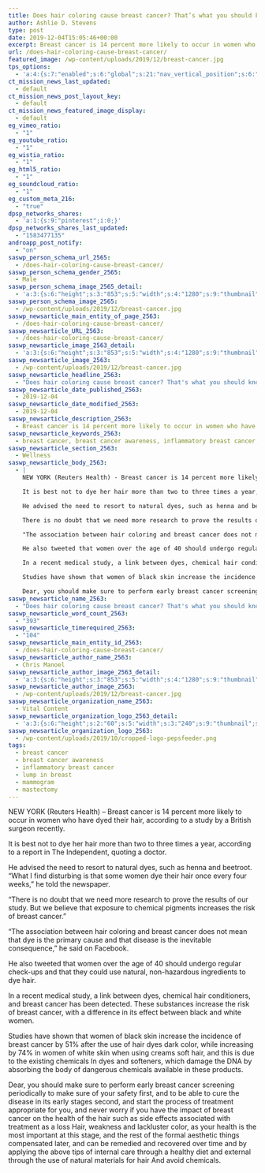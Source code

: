 ```yaml
---
title: Does hair coloring cause breast cancer? That’s what you should know
author: Ashlie D. Stevens
type: post
date: 2019-12-04T15:05:46+00:00
excerpt: Breast cancer is 14 percent more likely to occur in women who have dyed their hair, according to a study by a British surgeon recently
url: /does-hair-coloring-cause-breast-cancer/
featured_image: /wp-content/uploads/2019/12/breast-cancer.jpg
tps_options:
  - 'a:4:{s:7:"enabled";s:6:"global";s:21:"nav_vertical_position";s:6:"global";s:23:"nav_hide_on_first_slide";b:0;s:23:"slide_loading_mechanism";s:6:"global";}'
ct_mission_news_last_updated:
  - default
ct_mission_news_post_layout_key:
  - default
ct_mission_news_featured_image_display:
  - default
eg_vimeo_ratio:
  - "1"
eg_youtube_ratio:
  - "1"
eg_wistia_ratio:
  - "1"
eg_html5_ratio:
  - "1"
eg_soundcloud_ratio:
  - "1"
eg_custom_meta_216:
  - "true"
dpsp_networks_shares:
  - 'a:1:{s:9:"pinterest";i:0;}'
dpsp_networks_shares_last_updated:
  - "1583477135"
androapp_post_notify:
  - "on"
saswp_person_schema_url_2565:
  - /does-hair-coloring-cause-breast-cancer/
saswp_person_schema_gender_2565:
  - Male
saswp_person_schema_image_2565_detail:
  - 'a:3:{s:6:"height";s:3:"853";s:5:"width";s:4:"1280";s:9:"thumbnail";s:72:"/wp-content/uploads/2019/12/breast-cancer.jpg";}'
saswp_person_schema_image_2565:
  - /wp-content/uploads/2019/12/breast-cancer.jpg
saswp_newsarticle_main_entity_of_page_2563:
  - /does-hair-coloring-cause-breast-cancer/
saswp_newsarticle_URL_2563:
  - /does-hair-coloring-cause-breast-cancer/
saswp_newsarticle_image_2563_detail:
  - 'a:3:{s:6:"height";s:3:"853";s:5:"width";s:4:"1280";s:9:"thumbnail";s:72:"/wp-content/uploads/2019/12/breast-cancer.jpg";}'
saswp_newsarticle_image_2563:
  - /wp-content/uploads/2019/12/breast-cancer.jpg
saswp_newsarticle_headline_2563:
  - "Does hair coloring cause breast cancer? That's what you should know"
saswp_newsarticle_date_published_2563:
  - 2019-12-04
saswp_newsarticle_date_modified_2563:
  - 2019-12-04
saswp_newsarticle_description_2563:
  - Breast cancer is 14 percent more likely to occur in women who have dyed their hair, according to a study by a British surgeon recently
saswp_newsarticle_keywords_2563:
  - breast cancer, breast cancer awareness, inflammatory breast cancer, lump in breast, mammogram, mastectomy,
saswp_newsarticle_section_2563:
  - Wellness
saswp_newsarticle_body_2563:
  - |
    NEW YORK (Reuters Health) - Breast cancer is 14 percent more likely to occur in women who have dyed their hair, according to a study by a British surgeon recently.

    It is best not to dye her hair more than two to three times a year, according to a report in The Independent, quoting a doctor.

    He advised the need to resort to natural dyes, such as henna and beetroot. "What I find disturbing is that some women dye their hair once every four weeks," he told the newspaper.

    There is no doubt that we need more research to prove the results of our study. But we believe that exposure to chemical pigments increases the risk of breast cancer.

    "The association between hair coloring and breast cancer does not mean that dye is the primary cause and that disease is the inevitable consequence," he said on Facebook.

    He also tweeted that women over the age of 40 should undergo regular check-ups and that they could use natural, non-hazardous ingredients to dye hair.

    In a recent medical study, a link between dyes, chemical hair conditioners, and breast cancer has been detected. These substances increase the risk of breast cancer, with a difference in its effect between black and white women.

    Studies have shown that women of black skin increase the incidence of breast cancer by 51% after the use of hair dyes dark color, while increasing by 74% in women of white skin when using creams soft hair, and this is due to the existing chemicals In dyes and softeners, which damage the DNA by absorbing the body of dangerous chemicals available in these products.

    Dear, you should make sure to perform early breast cancer screening periodically to make sure of your safety first, and to be able to cure the disease in its early stages second, and start the process of treatment appropriate for you, and never worry if you have the impact of breast cancer on the health of the hair such as side effects associated with treatment as a loss Hair, weakness and lackluster color, as your health is the most important at this stage, and the rest of the formal aesthetic things compensated later, and can be remedied and recovered over time and by applying the above tips of internal care through a healthy diet and external through the use of natural materials for hair And avoid chemicals.
saswp_newsarticle_name_2563:
  - "Does hair coloring cause breast cancer? That's what you should know"
saswp_newsarticle_word_count_2563:
  - "393"
saswp_newsarticle_timerequired_2563:
  - "104"
saswp_newsarticle_main_entity_id_2563:
  - /does-hair-coloring-cause-breast-cancer/
saswp_newsarticle_author_name_2563:
  - Chris Manoel
saswp_newsarticle_author_image_2563_detail:
  - 'a:3:{s:6:"height";s:3:"853";s:5:"width";s:4:"1280";s:9:"thumbnail";s:72:"/wp-content/uploads/2019/12/breast-cancer.jpg";}'
saswp_newsarticle_author_image_2563:
  - /wp-content/uploads/2019/12/breast-cancer.jpg
saswp_newsarticle_organization_name_2563:
  - Vital Content
saswp_newsarticle_organization_logo_2563_detail:
  - 'a:3:{s:6:"height";s:2:"60";s:5:"width";s:3:"240";s:9:"thumbnail";s:82:"/wp-content/uploads/2019/10/cropped-logo-pepsfeeder.png";}'
saswp_newsarticle_organization_logo_2563:
  - /wp-content/uploads/2019/10/cropped-logo-pepsfeeder.png
tags:
  - breast cancer
  - breast cancer awareness
  - inflammatory breast cancer
  - lump in breast
  - mammogram
  - mastectomy
---
```


NEW YORK (Reuters Health) &#8211; Breast cancer is 14 percent more likely to occur in women who have dyed their hair, according to a study by a British surgeon recently.

It is best not to dye her hair more than two to three times a year, according to a report in The Independent, quoting a doctor.

He advised the need to resort to natural dyes, such as henna and beetroot. &#8220;What I find disturbing is that some women dye their hair once every four weeks,&#8221; he told the newspaper.

&#8220;There is no doubt that we need more research to prove the results of our study. But we believe that exposure to chemical pigments increases the risk of breast cancer.&#8221;

&#8220;The association between hair coloring and breast cancer does not mean that dye is the primary cause and that disease is the inevitable consequence,&#8221; he said on Facebook.

He also tweeted that women over the age of 40 should undergo regular check-ups and that they could use natural, non-hazardous ingredients to dye hair.

In a recent medical study, a link between dyes, chemical hair conditioners, and breast cancer has been detected. These substances increase the risk of breast cancer, with a difference in its effect between black and white women.

Studies have shown that women of black skin increase the incidence of breast cancer by 51% after the use of hair dyes dark color, while increasing by 74% in women of white skin when using creams soft hair, and this is due to the existing chemicals In dyes and softeners, which damage the DNA by absorbing the body of dangerous chemicals available in these products.

Dear, you should make sure to perform early breast cancer screening periodically to make sure of your safety first, and to be able to cure the disease in its early stages second, and start the process of treatment appropriate for you, and never worry if you have the impact of breast cancer on the health of the hair such as side effects associated with treatment as a loss Hair, weakness and lackluster color, as your health is the most important at this stage, and the rest of the formal aesthetic things compensated later, and can be remedied and recovered over time and by applying the above tips of internal care through a healthy diet and external through the use of natural materials for hair And avoid chemicals.

